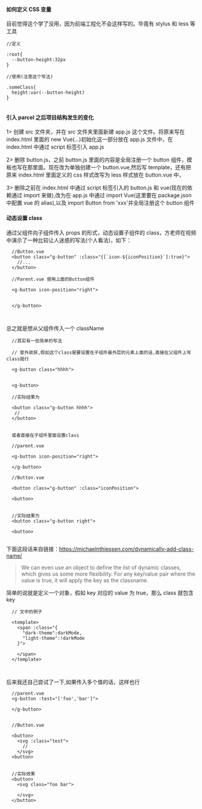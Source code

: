 #### 如何定义 CSS 变量

目前觉得这个学了没用，因为前端工程化不会这样写的。毕竟有 stylus 和 less 等工具

```
//定义

:root{
  --button-height:32px
}

//使用(注意这个写法)

.someClass{
  height:var(--button-height)
}


```

#### 引入 parcel 之后项目结构发生的变化

1> 创建 src 文件夹，并在 src 文件夹里面新建 app.js 这个文件。将原来写在 index.html 里面的 new Vue(...)初始化这一部分放在 app.js 文件中，在 index.html 中通过 script 标签引入 app.js

2> 删除 button.js，之前 button.js 里面的内容是全局注册一个 button 组件，模板也写在那里面。现在改为单独创建一个 button.vue,然后写 template，还有把原来 index.html 里面定义的 css 样式改写为 less 样式放在 button.vue 中，

3> 删除之前在 index.html 中通过 script 标签引入的 button.js 和 vue(现在的依赖通过 import 来做),改为在 app.js 中通过 import Vue(这里要在 package.json 中配置 vue 的 alias),以及 import Button from 'xxx'并全局注册这个 button 组件

#### 动态设置 class

通过父组件向子组件传入 props 的形式，动态设置子组件的 class，方老师在视频中演示了一种比较让人迷惑的写法(个人看法)，如下：

```
  //Button.vue
  <button class="g-button" :class="{[`icon-${iconPosition}`]:true}">
    //...
  </button>

  //Parent.vue 使用上面的Button组件

  <g-button icon-position="right">


  </g-button>



```

总之就是想从父组件传入一个 className

```
  //其实有一些简单的写法

  // 意外收获,假如这个class是要设置在子组件最外层的元素上面的话,直接在父组件上写class就行

  <g-button class="hhhh">


  <g-button>

  //实际结果为

  <button class="g-button hhhh">
   //
  </button>


  或者直接在子组件里面设置class

  //parent.vue

  <g-button icon-position="right">

  </g-button>

  //Button.vue

  <button class="g-button" :class="iconPosition">

  <button>


  //实际结果为
  <button class="g-button right">

  <button>


```

下面这段话来自链接：https://michaelnthiessen.com/dynamically-add-class-name/

> We can even use an object to define the list of dynamic classes, which gives us some more flexibility.
> For any key/value pair where the value is true, it will apply the key as the classname.

简单的说就是定义一个对象，假如 key 对应的 value 为 true，那么 class 就包含 key

```
  // 文中的例子

  <template>
    <span :class="{
      "dark-theme":darkMode,
      "light-theme":!darkMode
    }">

    </span>
  </template>



```

后来我还自己尝试了一下,如果传入多个值的话，这样也行

```
  //parent.vue
  <g-button :test="['foo','bar']">

  </g-button>


  //Button.vue

  <button>
    <svg :class="test">
      //
    </svg>
  <button>


  //实际效果
  <button>
    <svg class="foo bar">

    </svg>
  </button>



```
